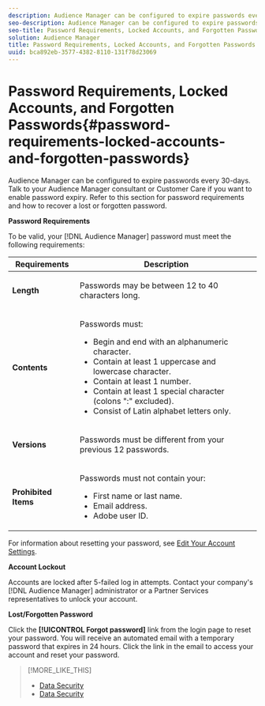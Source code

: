 ```yaml
---
description: Audience Manager can be configured to expire passwords every 30-days. Talk to your Audience Manager consultant or Customer Care if you want to enable password expiry. Refer to this section for password requirements and how to recover a lost or forgotten password.
seo-description: Audience Manager can be configured to expire passwords every 30-days. Talk to your Audience Manager consultant or Customer Care if you want to enable password expiry. Refer to this section for password requirements and how to recover a lost or forgotten password.
seo-title: Password Requirements, Locked Accounts, and Forgotten Passwords
solution: Audience Manager
title: Password Requirements, Locked Accounts, and Forgotten Passwords
uuid: bca892eb-3577-4382-8110-131f78d23069
---
```


# Password Requirements, Locked Accounts, and Forgotten Passwords{#password-requirements-locked-accounts-and-forgotten-passwords}

Audience Manager can be configured to expire passwords every 30-days. Talk to your Audience Manager consultant or Customer Care if you want to enable password expiry. Refer to this section for password requirements and how to recover a lost or forgotten password.

<!-- 

c_password_requirements.xml

 -->

**Password Requirements**

To be valid, your [!DNL Audience Manager] password must meet the following requirements:

<table id="table_9B79E9F634664F6B995649E3158CCF20"> 
 <thead> 
  <tr> 
   <th colname="col1" class="entry"> Requirements </th> 
   <th colname="col2" class="entry"> Description </th> 
  </tr> 
 </thead>
 <tbody> 
  <tr> 
   <td colname="col1"> <p> <b>Length</b> </p> </td> 
   <td colname="col2"> <p>Passwords may be between 12 to 40 characters long. </p> </td> 
  </tr> 
  <tr> 
   <td colname="col1"> <p> <b>Contents</b> </p> </td> 
   <td colname="col2"> <p>Passwords must: </p> <p> 
     <ul id="ul_70F64B9DE90E463098DFA8AB8349CF0B"> 
      <li id="li_2FBA66E47F4A4E1BB01DE3722821E100">Begin and end with an alphanumeric character. </li> 
      <li id="li_1390D4C9A48944B68B891EE6CB734BBC">Contain at least 1 uppercase and lowercase character. </li> 
      <li id="li_B75B64A005804262BAAF0F1901D63358">Contain at least 1 number. </li> 
      <li id="li_28452022AF4743B8B159187BBD10890A">Contain at least 1 special character (colons ":" excluded). </li> 
      <li id="li_C02B931ABAB84FFE9B87AEBAEDF34EF3">Consist of Latin alphabet letters only. </li> 
     </ul> </p> </td> 
  </tr> 
  <tr> 
   <td colname="col1"> <p> <b>Versions</b> </p> </td> 
   <td colname="col2"> <p> Passwords must be different from your previous 12 passwords. </p> </td> 
  </tr> 
  <tr> 
   <td colname="col1"> <p> <b>Prohibited Items</b> </p> </td> 
   <td colname="col2"> <p> Passwords must not contain your: </p> <p> 
     <ul id="ul_08DE186AF56E401B933256E69279847A"> 
      <li id="li_CC854F7F86484774A76CCF927E1400B4">First name or last name. </li> 
      <li id="li_74ACCF3DE717473B8AB9B1720DD891E7">Email address. </li> 
      <li id="li_09C1F699BF6843ACAB4E68D2F57461AB"><span class="keyword"> Adobe</span> user ID. </li> 
     </ul> </p> </td> 
  </tr> 
 </tbody> 
</table>

For information about resetting your password, see [Edit Your Account Settings](../features/administration/edit-account-settings.md#task_B622BDCE85824926AE88C6D132F9EDAE).

**Account Lockout**

Accounts are locked after 5-failed log in attempts. Contact your company's [!DNL Audience Manager] administrator or a Partner Services representatives to unlock your account.

**Lost/Forgotten Password**

Click the **[!UICONTROL Forgot password]** link from the login page to reset your password. You will receive an automated email with a temporary password that expires in 24 hours. Click the link in the email to access your account and reset your password. 

>[!MORE_LIKE_THIS]
>
>* [Data Security](../overview/data-security-and-privacy/data-security.md)
>* [Data Security](../overview/data-security-and-privacy/data-privacy.md)

